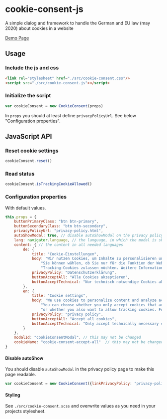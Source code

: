 # cookie-consent-js
A simple dialog and framework to handle the German and EU law (may 2020) about cookies in a website

[Demo Page](https://shaack.com/projekte/cookie-consent-js/index.html)

## Usage

### Include the js and css
```html
<link rel="stylesheet" href="./src/cookie-consent.css"/>
<script src="./src/cookie-consent.js"></script>
```

### Initialize the script
```js
var cookieConsent = new CookieConsent(props)
```

In `props` you should at least define `privacyPolicyUrl`. 
See below "Configuration properties". 

## JavaScript API

### Reset cookie settings
```js
cookieConsent.reset()
```

### Read status
```js
cookieConsent.isTrackingCookieAllowed()
```

### Configuration properties
With default values.

```js
this.props = {
    buttonPrimaryClass: "btn btn-primary",
    buttonSecondaryClass: "btn btn-secondary",
    privacyPolicyUrl: "privacy-policy.html",
    autoShowModal: true, // disable autoShowModal on the privacy policy page, to make this page readable
    lang: navigator.language, // the language, in which the modal is shown
    content: { // the content in all needed languages
        de: {
            title: "Cookie-Einstellungen",
            body: "Wir nutzen Cookies, um Inhalte zu personalisieren und die Zugriffe auf unsere Website zu analysieren. " +
                "Sie können wählen, ob Sie nur für die Funktion der Website notwendige Cookies akzeptieren oder auch " +
                "Tracking-Cookies zulassen möchten. Weitere Informationen finden Sie in unserer --privacy-policy--.",
            privacyPolicy: "Datenschutzerklärung",
            buttonAcceptAll: "Alle Cookies akzeptieren",
            buttonAcceptTechnical: "Nur technisch notwendige Cookies akzeptieren"
        },
        en: {
            title: "Cookie settings",
            body: "We use cookies to personalize content and analyze access to our website. " +
                "You can choose whether you only accept cookies that are necessary for the functioning of the website " +
                "or whether you also want to allow tracking cookies. For more information, please refer to our --privacy-policy--.",
            privacyPolicy: "privacy policy",
            buttonAcceptAll: "Accept all cookies",
            buttonAcceptTechnical: "Only accept technically necessary cookies"
        }
    },
    modalId: "cookieConsentModal", // this may not be changed
    cookieName: "cookie-consent-accept-all"  // this may not be changed
}
```

#### Disable autoShow
You should disable `autoShowModal` in the privacy policy page to make this page readable. 
```js
var cookieConsent = new CookieConsent({linkPrivacyPolicy: "privacy-policy.html", autoShowModal: false})
```

#### Styling
See `./src/cookie-consent.scss` and overwrite values as you need in your projects stylesheet. 

